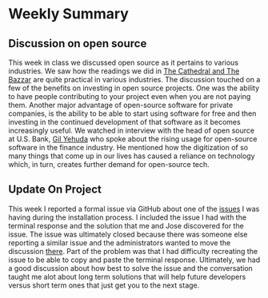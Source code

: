 # Weekly Summary

## Discussion on open source

This week in class we discussed open source as it pertains to various industries. We saw how the readings we did in [The Cathedral and The Bazzar](http://www.catb.org/~esr/writings/cathedral-bazaar/)
are quite practical in various industries. The discussion touched on a few of the benefits on investing in open source projects. One was the ability to have people
contributing to your project even when you are not paying them. Another major advantage of open-source software for private companies, is the ability to be able to
start using software for free and then investing in the continued development of that software as it becomes increasingly useful. We watched in interview with the head of 
open source at U.S. Bank, [Gil Yehuda](https://www.usbank.com/about-us-bank/company-blog/article-library/gil-yehuda-opens-the-door-to-open-source-at-us-bank.html) who spoke
about the rising usage for open-source software in the finance industry. He mentioned how the digitization of so many things that come up in our lives has caused a reliance
on technology which, in turn, creates further demand for open-source tech. 

## Update On Project

This week I reported a formal issue via GitHub about one of the [issues](https://github.com/learningequality/kolibri/issues/10489) I was having during the installation process.
I included the issue I had with the terminal response and the solution that me and Jose discovered for the issue. The issue was ultimately closed because there was someone
else reporting a similar issue and the administrators wanted to move the discussion [there](https://github.com/learningequality/kolibri/issues/10502). Part of the problem
was that I had difficulty recreating the issue to be able to copy and paste the terminal response. Ultimately, we had a good discussion about how best to solve the issue
and the conversation taught me alot about long term solutions that will help future developers versus short term ones that just get you to the next stage. 
